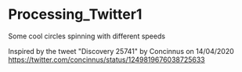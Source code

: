 # Processing_Twitter1
Some cool circles spinning with different speeds

Inspired by the tweet "Discovery 25741" by Concinnus on 14/04/2020
https://twitter.com/concinnus/status/1249819676038725633
